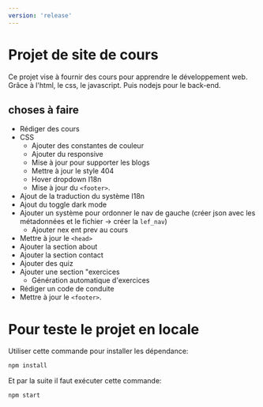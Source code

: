 ```yaml
---
version: 'release'
---
```


# Projet de site de cours

Ce projet vise à fournir des cours pour apprendre le développement web.
Grâce à l'html, le css, le javascript. Puis nodejs pour le back-end.

## choses à faire

- Rédiger des cours
- CSS
    - Ajouter des constantes de couleur
    - Ajouter du responsive 
    - Mise à jour pour supporter les blogs
    - Mettre à jour le style 404
    - Hover dropdown I18n
    - Mise à jour du `<footer>`.
- Ajout de la traduction du système I18n
- Ajout du toggle dark mode
- Ajouter un système pour ordonner le nav de gauche (créer json avec les métadonnées et le fichier -> créer la `lef_nav`)
    - Ajouter nex ent prev au cours
- Mettre à jour le `<head>`
- Ajouter la section about 
- Ajouter la section contact
- Ajouter des quiz
- Ajouter une section "exercices
    - Génération automatique d'exercices 
- Rédiger un code de conduite
- Mettre à jour le `<footer>`.

# Pour teste le projet en locale

Utiliser cette commande pour installer les dépendance:

```bash
npm install
```

Et par la suite il faut exécuter cette commande:

```bash
npm start
```
